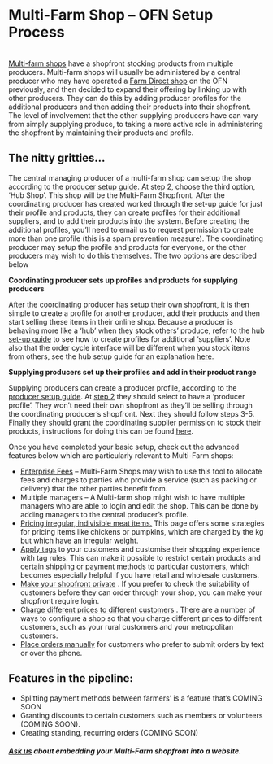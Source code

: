 # Multi-Farm Shop – OFN Setup Process

[  
Multi-farm shops](https://openfoodnetwork.org/au/learn/model/multi-farm-shop/) have a shopfront stocking products from multiple producers. Multi-farm shops will usually be administered by a central producer who may have operated a [Farm Direct shop](https://openfoodnetwork.org/au/learn/model/farm-shop-on-farm-on-roadside-online/) on the OFN previously, and then decided to expand their offering by linking up with other producers. They can do this by adding producer profiles for the additional producers and then adding their products into their shopfront.  The level of involvement that the other supplying producers have can vary from simply supplying produce, to taking a more active role in administering the shopfront by maintaining their products and profile.

## The nitty gritties…

The central  managing producer of a multi-farm shop can setup the shop according to the [producer setup guide](https://openfoodnetwork.org/user-guide/producer-set-up-guide/).  At step 2, choose the third option, ‘Hub Shop’. This shop will be the Multi-Farm Shopfront. After the coordinating producer has created worked through the set-up guide for just their profile and products, they can create profiles for their additional suppliers, and to add their products into the system. Before creating the additional profiles, you’ll need to email us to request permission to create more than one profile \(this is a spam prevention measure\). The coordinating producer may setup the profile and products for everyone, or the other producers may wish to do this themselves. The two options are described below

**Coordinating producer sets up profiles and products for supplying producers**

After the coordinating producer has setup their own shopfront, it is then simple to create a profile for another producer, add their products and then start selling these items in their online shop. Because a producer is behaving more like a ‘hub’ when they stock others’ produce, refer to the [hub set-up guide](https://openfoodnetwork.org/user-guide/hubs-set-up-guide/) to see how to create profiles for additional ‘suppliers’. Note also that the order cycle interface will be different when you stock items from others, see the hub setup guide for an explanation [here](https://openfoodnetwork.org/user-guide/hubs-set-up-guide/order-cycles/).

**Supplying producers set up their profiles and add in their product range**

Supplying producers can create a producer profile, according to the [producer setup guide](https://openfoodnetwork.org/user-guide/producer-set-up-guide/). At [step 2](https://openfoodnetwork.org/user-guide/producer-set-up-guide/producer-profile-types/) they should select to have a ‘producer profile’. They won’t need their own shopfront as they’ll be selling through the coordinating producer’s shopfront. Next they should follow steps 3-5. Finally they should grant the coordinating supplier permission to stock their products, instructions for doing this can be found [here](https://openfoodnetwork.org/user-guide/advanced-features/enterprise-to-enterprise-permissions-e2es/).

Once you have completed your basic setup, check out the advanced features below which are particularly relevant to Multi-Farm shops:

* [Enterprise Fees](https://openfoodnetwork.org/user-guide/hubs-set-up-guide/enterprise-fees/)
  – Multi-Farm Shops may wish to use this tool to allocate fees and charges to parties who provide a service \(such as packing or delivery\) that the other parties benefit from.
* Multiple managers – A Multi-farm shop might wish to have multiple managers who are able to login and edit the shop. This can be done by adding managers to the central producer’s profile.
* [Pricing irregular, indivisible meat items.](https://openfoodnetwork.org/user-guide/advanced-features/pricing-irregular-indivisible-meat-items/)
  This page offers some strategies for pricing items like chickens or pumpkins, which are charged by the kg but which have an irregular weight.
* [Apply tags](https://openfoodnetwork.org/user-guide/advanced-features/customer-accounts-and-tagging/)
  to your customers and customise their shopping experience with tag rules. This can make it possible to restrict certain products and certain shipping or payment methods to particular customers, which becomes especially helpful if you have retail and wholesale customers.
* [Make your shopfront private](https://openfoodnetwork.org/user-guide/advanced-features/private-shopfronts/)
  . If you prefer to check the suitability of customers before they can order through your shop, you can make your shopfront require login.
* [Charge different prices to different customers](https://openfoodnetwork.org/user-guide/advanced-features/charging-different-prices-to-different-customers/)
  . There are a number of ways to configure a shop so that you charge different prices to different customers, such as your rural customers and your metropolitan customers.
* [Place orders manually](https://openfoodnetwork.org/user-guide/advanced-features/create-an-order/)
  for customers who prefer to submit orders by text or over the phone.

## Features in the pipeline:

* Splitting payment methods between farmers’ is a feature that’s COMING SOON
* Granting discounts to certain customers such as members or volunteers \(COMING SOON\).
* Creating standing, recurring orders \(COMING SOON\)

##### [Ask us](mailto:hello@openfoodnetwork.org) about embedding your Multi-Farm shopfront into a website.



